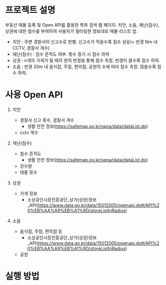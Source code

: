 # 프로젝트 설명
부동산 매물 등록 및 Open API를 활용한 특화 검색 웹 페이지.
치안, 소음, 재난(침수), 상권에 대한 점수를 부여하여 사용자가 필터링한 정보대로 매물 리스트 업.

- 치안 : 주변 경찰서의 신고수로 판별. 신고수가 적을수록 점수 상승(+ 반경 Nm 내 CCTV, 경찰서 개수)
- 재난(침수) : 침수 흔적도 여부. 횟수 증가 시 점수 하락
- 상권 : n개의 가게가 될 때의 원의 반경을 통해 점수 측정. 반경이 클수록 점수 하락.
- 소음 : 반경 20m 내 음식점, 주점, 편의점, 공원의 수에 따라 점수 측정. 많을수록 점수 하락.

# 사용 Open API
1. 치안
    - 경찰서 신고 횟수, 경찰서 개수
      - 생활 안전 정보(https://safemap.go.kr/opna/data/dataList.do)
    - cctv 개수
   
2. 재난(침수)
    - 침수 흔적도
      - 생활 안전 정보(https://safemap.go.kr/opna/data/dataList.do)
    - 강수량
    - 태풍 횟수
   
3. 상권
    - 가게 정보
      - 소상공인시장진흥공단_상가(상권)정보_API(https://www.data.go.kr/data/15012005/openapi.do#/API%20%EB%AA%A9%EB%A1%9D/storeListInRadius)

4. 소음
    - 음식점, 주점, 편의점 등
      - 소상공인시장진흥공단_상가(상권)정보_API(https://www.data.go.kr/data/15012005/openapi.do#/API%20%EB%AA%A9%EB%A1%9D/storeListInRadius)
    - 공원

# 실행 방법